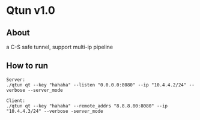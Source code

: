 # Qtun v1.0

## About

a C-S safe tunnel, support multi-ip pipeline

## How to run

```
Server:
./qtun qt --key "hahaha" --listen "0.0.0.0:8080" --ip "10.4.4.2/24" --verbose --server_mode

Client:
./qtun qt --key "hahaha" --remote_addrs "8.8.8.80:8080" --ip "10.4.4.3/24" --verbose -server_mode
```
